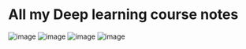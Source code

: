 # All my Deep learning course notes

![image](https://github.com/somwrks/Deep-Learning-Course/assets/85481905/ba539b3f-f13a-4715-bb88-8465376a2c62)
![image](https://github.com/somwrks/Deep-Learning-Course/assets/85481905/7c4500cd-b6ed-4d91-8621-62130e657777)
![image](https://github.com/somwrks/Deep-Learning-Course/assets/85481905/fabf17bb-502b-464a-89f4-abde4c18505c)
![image](https://github.com/somwrks/Deep-Learning-Course/assets/85481905/5a10c825-f08b-44b8-bbd5-2f5359d7e2d3)
